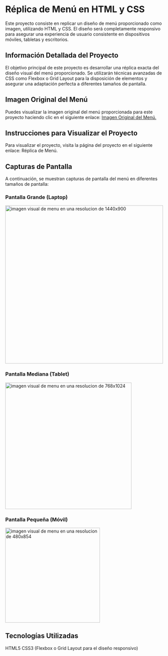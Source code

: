 # Réplica de Menú en HTML y CSS
Este proyecto consiste en replicar un diseño de menú proporcionado como imagen, utilizando HTML y CSS. El diseño será completamente responsivo para asegurar una experiencia de usuario consistente en dispositivos móviles, tabletas y escritorios.

## Información Detallada del Proyecto
El objetivo principal de este proyecto es desarrollar una réplica exacta del diseño visual del menú proporcionado. Se utilizarán técnicas avanzadas de CSS como Flexbox o Grid Layout para la disposición de elementos y asegurar una adaptación perfecta a diferentes tamaños de pantalla.

## Imagen Original del Menú
Puedes visualizar la imagen original del menú proporcionada para este proyecto haciendo clic en el siguiente enlace: <a href="https://dribbble.com/shots/20184753-Photo-Gallery/attachments/15255582?mode=media">Imagen Original del Menú.</a>

## Instrucciones para Visualizar el Proyecto
Para visualizar el proyecto, visita la página del proyecto en el siguiente enlace: Réplica de Menú.

## Capturas de Pantalla
A continuación, se muestran capturas de pantalla del menú en diferentes tamaños de pantalla:

### Pantalla Grande (Laptop)
<img src="https://github.com/LudmilaBerto/ProyectoCinco-Men-/assets/170376662/c7b3b07c-ceba-470c-b2ae-8e3fc60e03d2" alt="imagen visual de menu en una resolucion de 1440x900" width="500px"/>


### Pantalla Mediana (Tablet)
<img src="https://github.com/LudmilaBerto/ProyectoCinco-Men-/assets/170376662/ec18af5b-bc2f-4e50-8d9b-647439518e1f" alt="imagen visual de menu en una resolucion de 768x1024" width="400px"/>


### Pantalla Pequeña (Móvil)
<img src="https://github.com/LudmilaBerto/ProyectoCinco-Men-/assets/170376662/e03b92d6-6e49-497b-a7d4-61b24b474e01" alt="imagen visual de menu en una resolucion de 480x854" width="300px"/>



## Tecnologías Utilizadas
HTML5
CSS3 (Flexbox o Grid Layout para el diseño responsivo)
